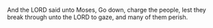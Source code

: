 And the LORD said unto Moses, Go down, charge the people, lest they break through unto the LORD to gaze, and many of them perish.
